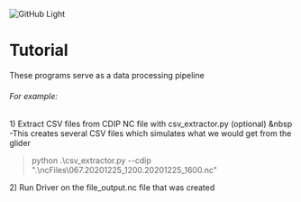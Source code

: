 ![GitHub Light](https://github.com/github-light.png#gh-dark-mode-only)
# Tutorial

These programs serve as a data processing pipeline</b>
###### For example:</b>
</t>1) Extract CSV files from CDIP NC file with csv_extractor.py (optional)</b>
&nbsp -This creates several CSV files which simulates what we would get from the glider</b>
> python .\csv_extractor.py --cdip ".\ncFiles\067.20201225_1200.20201225_1600.nc"

</t>2) Run Driver on the file_output.nc file that was created</b>